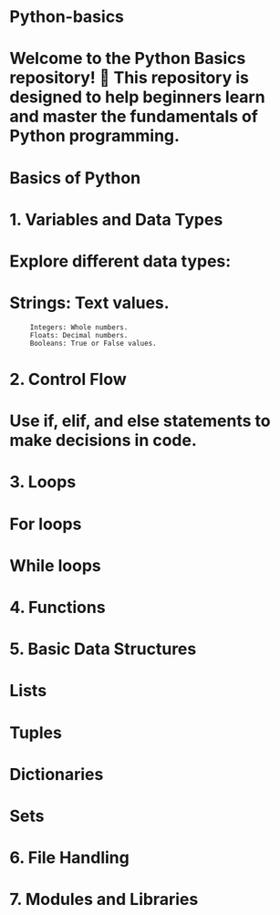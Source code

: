 # Python-basics
# Welcome to the Python Basics repository! 🚀 This repository is designed to help beginners learn and master the fundamentals of Python programming.

# Basics of Python

# 1. Variables and Data Types
#    Explore different data types:
#        Strings: Text values.
         Integers: Whole numbers.
         Floats: Decimal numbers.
         Booleans: True or False values.
#   2. Control Flow
#        Use if, elif, and else statements to make decisions in code.

#   3. Loops
#         For loops
#         While loops
#   4. Functions
#   5. Basic Data Structures
#         Lists
#         Tuples
#         Dictionaries
#         Sets
#   6. File Handling
#   7. Modules and Libraries








